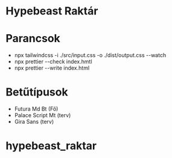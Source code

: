# Hypebeast Raktár

# Parancsok

- npx tailwindcss -i ./src/input.css -o ./dist/output.css --watch
- npx prettier --check index.hmtl
- npx prettier --write index.html

# Betűtípusok

- Futura Md Bt (Fő)
- Palace Script Mt (terv)
- Gira Sans (terv)
# hypebeast_raktar
